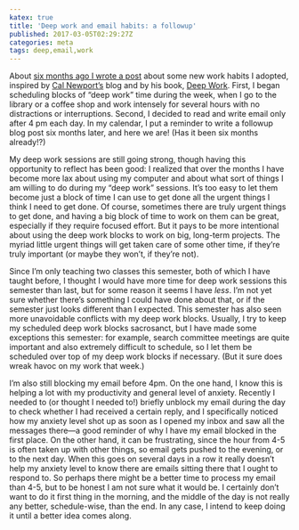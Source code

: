 ```yaml
---
katex: true
title: 'Deep work and email habits: a followup'
published: 2017-03-05T02:29:27Z
categories: meta
tags: deep,email,work
---
```


<p>About <a href="https://byorgey.github.io/blog/posts/2016/09/02/deep-work-and-email-habits.html">six months ago I wrote a post</a> about some new work habits I adopted, inspired by <a href="http://calnewport.com/">Cal Newport’s</a> blog and by his book, <a href="http://calnewport.com/books/deep-work/">Deep Work</a>. First, I began scheduling blocks of “deep work” time during the week, when I go to the library or a coffee shop and work intensely for several hours with no distractions or interruptions. Second, I decided to read and write email only after 4 pm each day. In my calendar, I put a reminder to write a followup blog post six months later, and here we are! (Has it been six months already!?)</p>
<p>My deep work sessions are still going strong, though having this opportunity to reflect has been good: I realized that over the months I have become more lax about using my computer and about what sort of things I am willing to do during my “deep work” sessions. It’s too easy to let them become just a block of time I can use to get done all the urgent things I think I need to get done. Of course, sometimes there are truly urgent things to get done, and having a big block of time to work on them can be great, especially if they require focused effort. But it pays to be more intentional about using the deep work blocks to work on big, long-term projects. The myriad little urgent things will get taken care of some other time, if they’re truly important (or maybe they won’t, if they’re not).</p>
<p>Since I’m only teaching two classes this semester, both of which I have taught before, I thought I would have more time for deep work sessions this semester than last, but for some reason it seems I have <em>less</em>. I’m not yet sure whether there’s something I could have done about that, or if the semester just looks different than I expected. This semester has also seen more unavoidable conflicts with my deep work blocks. Usually, I try to keep my scheduled deep work blocks sacrosanct, but I have made some exceptions this semester: for example, search committee meetings are quite important and also extremely difficult to schedule, so I let them be scheduled over top of my deep work blocks if necessary. (But it sure does wreak havoc on my work that week.)</p>
<p>I’m also still blocking my email before 4pm. On the one hand, I know this is helping a lot with my productivity and general level of anxiety. Recently I needed to (or thought I needed to!) briefly unblock my email during the day to check whether I had received a certain reply, and I specifically noticed how my anxiety level shot up as soon as I opened my inbox and saw all the messages there—a good reminder of why I have my email blocked in the first place. On the other hand, it can be frustrating, since the hour from 4-5 is often taken up with other things, so email gets pushed to the evening, or to the next day. When this goes on several days in a row it really doesn’t help my anxiety level to know there are emails sitting there that I ought to respond to. So perhaps there might be a better time to process my email than 4-5, but to be honest I am not sure what it would be. I certainly don’t want to do it first thing in the morning, and the middle of the day is not really any better, schedule-wise, than the end. In any case, I intend to keep doing it until a better idea comes along.</p>


